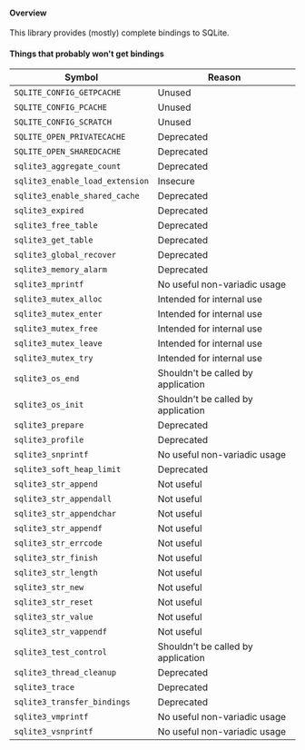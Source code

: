 #### Overview

This library provides (mostly) complete bindings to SQLite.

#### Things that probably won't get bindings

| Symbol | Reason |
| --- | --- |
| `SQLITE_CONFIG_GETPCACHE` | Unused |
| `SQLITE_CONFIG_PCACHE` | Unused |
| `SQLITE_CONFIG_SCRATCH` | Unused |
| `SQLITE_OPEN_PRIVATECACHE` | Deprecated |
| `SQLITE_OPEN_SHAREDCACHE` | Deprecated |
| `sqlite3_aggregate_count` | Deprecated |
| `sqlite3_enable_load_extension` | Insecure |
| `sqlite3_enable_shared_cache` | Deprecated |
| `sqlite3_expired` | Deprecated |
| `sqlite3_free_table` | Deprecated |
| `sqlite3_get_table` | Deprecated |
| `sqlite3_global_recover` | Deprecated |
| `sqlite3_memory_alarm` | Deprecated |
| `sqlite3_mprintf` | No useful non-variadic usage |
| `sqlite3_mutex_alloc` | Intended for internal use |
| `sqlite3_mutex_enter` | Intended for internal use |
| `sqlite3_mutex_free` | Intended for internal use |
| `sqlite3_mutex_leave` | Intended for internal use |
| `sqlite3_mutex_try` | Intended for internal use |
| `sqlite3_os_end` | Shouldn't be called by application |
| `sqlite3_os_init` | Shouldn't be called by application |
| `sqlite3_prepare` | Deprecated |
| `sqlite3_profile` | Deprecated |
| `sqlite3_snprintf` | No useful non-variadic usage |
| `sqlite3_soft_heap_limit` | Deprecated |
| `sqlite3_str_append` | Not useful |
| `sqlite3_str_appendall` | Not useful |
| `sqlite3_str_appendchar` | Not useful |
| `sqlite3_str_appendf` | Not useful |
| `sqlite3_str_errcode` | Not useful |
| `sqlite3_str_finish` | Not useful |
| `sqlite3_str_length` | Not useful |
| `sqlite3_str_new` | Not useful |
| `sqlite3_str_reset` | Not useful |
| `sqlite3_str_value` | Not useful |
| `sqlite3_str_vappendf` | Not useful |
| `sqlite3_test_control` | Shouldn't be called by application |
| `sqlite3_thread_cleanup` | Deprecated |
| `sqlite3_trace` | Deprecated |
| `sqlite3_transfer_bindings` | Deprecated |
| `sqlite3_vmprintf` | No useful non-variadic usage |
| `sqlite3_vsnprintf` | No useful non-variadic usage |
